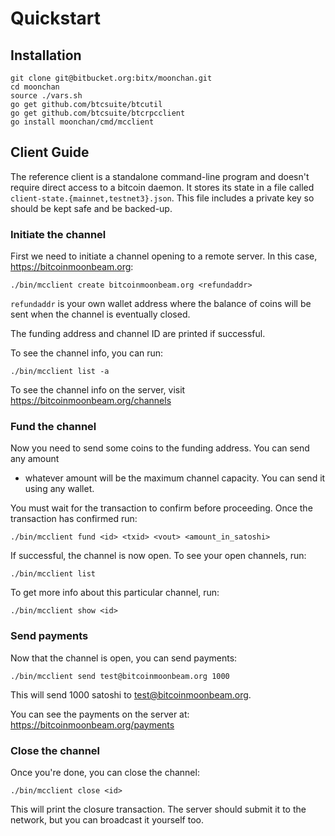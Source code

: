 # Quickstart

## Installation

```
git clone git@bitbucket.org:bitx/moonchan.git
cd moonchan
source ./vars.sh
go get github.com/btcsuite/btcutil
go get github.com/btcsuite/btcrpcclient
go install moonchan/cmd/mcclient
```

## Client Guide

The reference client is a standalone command-line program and doesn't require
direct access to a bitcoin daemon. It stores its state in a file called
`client-state.{mainnet,testnet3}.json`. This file includes a private key so
should be kept safe and be backed-up.


### Initiate the channel

First we need to initiate a channel opening to a remote server. In this case,
https://bitcoinmoonbeam.org:

```
./bin/mcclient create bitcoinmoonbeam.org <refundaddr>
```

`refundaddr` is your own wallet address where the balance of coins will be
sent when the channel is eventually closed.

The funding address and channel ID are printed if successful.

To see the channel info, you can run:

```
./bin/mcclient list -a
```

To see the channel info on the server, visit
https://bitcoinmoonbeam.org/channels

### Fund the channel

Now you need to send some coins to the funding address. You can send any amount
- whatever amount will be the maximum channel capacity. You can send it using
any wallet.

You must wait for the transaction to confirm before proceeding.
Once the transaction has confirmed run:

```
./bin/mcclient fund <id> <txid> <vout> <amount_in_satoshi>
```

If successful, the channel is now open. To see your open channels, run:

```
./bin/mcclient list
```

To get more info about this particular channel, run:

```
./bin/mcclient show <id>
```

### Send payments

Now that the channel is open, you can send payments:

```
./bin/mcclient send test@bitcoinmoonbeam.org 1000
```

This will send 1000 satoshi to test@bitcoinmoonbeam.org.

You can see the payments on the server at:
https://bitcoinmoonbeam.org/payments

### Close the channel

Once you're done, you can close the channel:

```
./bin/mcclient close <id>
```

This will print the closure transaction. The server should submit it to the
network, but you can broadcast it yourself too.
